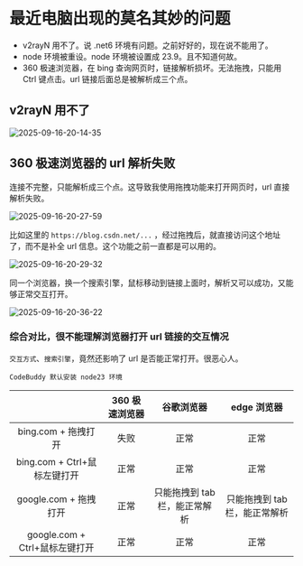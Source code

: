 # 最近电脑出现的莫名其妙的问题

- v2rayN 用不了。说 .net6 环境有问题。之前好好的，现在说不能用了。
- node 环境被重设。node 环境被设置成 23.9。且不知道何故。
- 360 极速浏览器，在 bing 查询网页时，链接解析损坏。无法拖拽，只能用 Ctrl 键点击。url 链接后面总是被解析成三个点。

## v2rayN 用不了

![2025-09-16-20-14-35](https://gh-img-store.ruan-cat.com/img/2025-09-16-20-14-35.png)

## 360 极速浏览器的 url 解析失败

连接不完整，只能解析成三个点。这导致我使用拖拽功能来打开网页时，url 直接解析失败。

![2025-09-16-20-27-59](https://gh-img-store.ruan-cat.com/img/2025-09-16-20-27-59.png)

比如这里的 `https://blog.csdn.net/...` ，经过拖拽后，就直接访问这个地址了，而不是补全 url 信息。这个功能之前一直都是可以用的。

![2025-09-16-20-29-32](https://gh-img-store.ruan-cat.com/img/2025-09-16-20-29-32.png)

同一个浏览器，换一个搜索引擎，鼠标移动到链接上面时，解析又可以成功，又能够正常交互打开。

![2025-09-16-20-36-22](https://gh-img-store.ruan-cat.com/img/2025-09-16-20-36-22.png)

### 综合对比，很不能理解浏览器打开 url 链接的交互情况

`交互方式`、`搜索引擎`，竟然还影响了 url 是否能正常打开。很恶心人。

`CodeBuddy 默认安装 node23 环境`

|                                | 360 极速浏览器 |          谷歌浏览器           |          edge 浏览器          |
| :----------------------------: | :------------: | :---------------------------: | :---------------------------: |
|      bing.com + 拖拽打开       |      失败      |             正常              |             正常              |
|  bing.com + Ctrl+鼠标左键打开  |      正常      |             正常              |             正常              |
|     google.com + 拖拽打开      |      正常      | 只能拖拽到 tab 栏，能正常解析 | 只能拖拽到 tab 栏，能正常解析 |
| google.com + Ctrl+鼠标左键打开 |      正常      |             正常              |             正常              |

